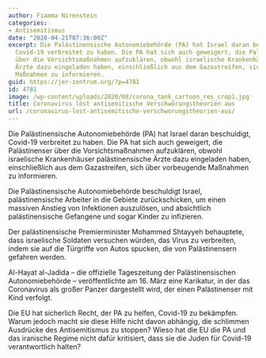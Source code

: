 ```yaml
---
author: Fiamma Nirenstein
categories:
- Antisemitismus
date: "2020-04-21T07:36:00Z"
excerpt: Die Palästinensische Autonomiebehörde (PA) hat Israel daran beschuldigt,
  Covid-19 verbreitet zu haben. Die PA hat sich auch geweigert, die Palästinenser
  über die Vorsichtsmaßnahmen aufzuklären, obwohl israelische Krankenhäuser palästinensische
  Ärzte dazu eingeladen haben, einschließlich aus dem Gazastreifen, sich über vorbeugende
  Maßnahmen zu informieren.
guid: https://jer-zentrum.org/?p=4781
id: 4781
image: /wp-content/uploads/2020/08/corona_tank_cartoon_res_crop1.jpg
title: Coronavirus löst antisemitische Verschwörungstheorien aus
url: /coronavirus-lost-antisemitische-verschworungstheorien-aus/
---
```


Die Palästinensische Autonomiebehörde (PA) hat Israel daran beschuldigt, Covid-19 verbreitet zu haben. Die PA hat sich auch geweigert, die Palästinenser über die Vorsichtsmaßnahmen aufzuklären, obwohl israelische Krankenhäuser palästinensische Ärzte dazu eingeladen haben, einschließlich aus dem Gazastreifen, sich über vorbeugende Maßnahmen zu informieren.

Die Palästinensische Autonomiebehörde beschuldigt Israel, palästinensische Arbeiter in die Gebiete zurückschicken, um einen massiven Anstieg von Infektionen auszulösen, und absichtlich palästinensische Gefangene und sogar Kinder zu infizieren.

Der palästinensische Premierminister Mohammed Shtayyeh behauptete, dass israelische Soldaten versuchen würden, das Virus zu verbreiten, indem sie auf die Türgriffe von Autos spucken, die von Palästinensern gefahren werden.

Al-Hayat al-Jadida – die offizielle Tageszeitung der Palästinensischen Autonomiebehörde – veröffentlichte am 16. März eine Karikatur, in der das Coronavirus als großer Panzer dargestellt wird, der einen Palästinenser mit Kind verfolgt.

Die EU hat sicherlich Recht, der PA zu helfen, Covid-19 zu bekämpfen. Warum jedoch macht sie diese Hilfe nicht davon abhängig, die schlimmen Ausdrücke des Antisemitismus zu stoppen? Wieso hat die EU die PA und das iranische Regime nicht dafür kritisiert, dass sie die Juden für Covid-19 verantwortlich halten?